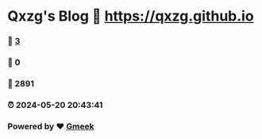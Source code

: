 # Qxzg's Blog :link: https://qxzg.github.io 
### :page_facing_up: [3](https://qxzg.github.io/tag.html) 
### :speech_balloon: 0 
### :hibiscus: 2891 
### :alarm_clock: 2024-05-20 20:43:41 
### Powered by :heart: [Gmeek](https://github.com/Meekdai/Gmeek)
